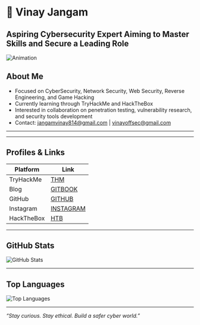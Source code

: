 # 👾 Vinay Jangam 
Aspiring Cybersecurity Expert Aiming to Master Skills and Secure a Leading Role
---
![Animation](https://media2.giphy.com/media/v1.Y2lkPTc5MGI3NjExbzVqeWMxczBsdHgwdWh5eGZoNXltcDA4eTd0NGNnbzR0czd4ejdrcSZlcD12MV9pbnRlcm5hbF9naWZfYnlfaWQmY3Q9Zw/pbIavlMZE7TkcVriMM/giphy.gif)

## About Me

- Focused on CyberSecurity, Network Security, Web Security, Reverse Engineering, and Game Hacking  
- Currently learning through TryHackMe and HackTheBox  
- Interested in collaboration on penetration testing, vulnerability research, and security tools development  
- Contact: jangamvinay814@gmail.com | vinayoffsec@gmail.com  

---

---

## Profiles & Links

| Platform     | Link                                               |
|--------------|----------------------------------------------------|
| TryHackMe    | [THM](https://tryhackme.com/r/p/VINAY.JANGAM)   |
| Blog         | [GITBOOK](https://vinayjango101.gitbook.io/vinayjango101) |
| GitHub       | [GITHUB](https://github.com/Vinayjango101)           |
| Instagram    | [INSTAGRAM](https://instgram.com/vinayjangam12)          |
|HackTheBox    | [HTB](https://app.hackthebox.eu/user/profile/2028448)  |

---

## GitHub Stats

![GitHub Stats](https://github-readme-stats.vercel.app/api?username=Vinayjango101&show_icons=true&theme=dark&count_private=true&hide_border=true)

---

## Top Languages

![Top Languages](https://github-readme-stats.vercel.app/api/top-langs/?username=Vinayjango101&layout=compact&theme=dark)

---

*“Stay curious. Stay ethical. Build a safer cyber world.”*

